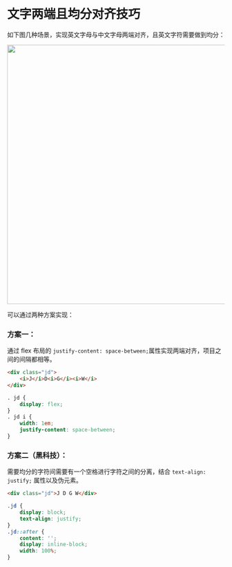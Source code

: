 # 文字两端且均分对齐技巧

如下图几种场景，实现英文字母与中文字母两端对齐，且英文字符需要做到均分：

<img src="http://chuantu.biz/t5/88/1494988638x2890173807.png" width="600">

可以通过两种方案实现：

### 方案一：

通过 flex 布局的 `justify-content: space-between;`属性实现两端对齐，项目之间的间隔都相等。

```html
<div class="jd">
    <i>J</i>D<i>G</i><i>W</i>
</div>
```

```css
. jd {
    display: flex;
}
. jd i {
    width: 1em;
    justify-content: space-between;
}
```

### 方案二（黑科技）：

需要均分的字符间需要有一个空格进行字符之间的分离，结合 `text-align: justify;` 属性以及伪元素。

```html
<div class="jd">J D G W</div>
```

``` css
.jd {
    display: block;
    text-align: justify;
}
.jd::after {
    content: '';
    display: inline-block;
    width: 100%;
}
```